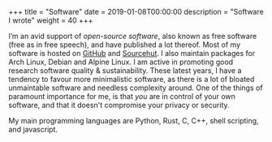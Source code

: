 +++
title = "Software"
date = 2019-01-08T00:00:00
description = "Software I wrote"
weight = 40
+++

I’m an avid support of *open-source software*, also known as free software (free as in free speech), and have published a
lot thereof. Most of my software is hosted on [GitHub](https://github.com/proycon) and [Sourcehut](https://git.sr.ht/~proycon). I also maintain packages for Arch Linux, Debian and Alpine Linux. I am active
in promoting good research software quality & sustainability. These latest years, I have a tendency to favour more
minimalistic software, as there is a lot of bloated unmaintable software and needless complexity around. One of the
things of paramount importance for me, is that *you* are in control of your own software, and that it doesn't compromise
your privacy or security.

My main programming languages are Python, Rust, C, C++, shell scripting, and javascript.





